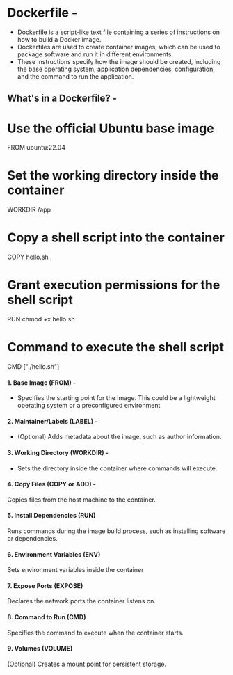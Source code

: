 # Dockerfile -
- Dockerfile is a script-like text file containing a series of instructions on how to build a Docker image.
- Dockerfiles are used to create container images, which can be used to package software and run it in different environments.
- These instructions specify how the image should be created, including the base operating system, application dependencies, configuration, and the command to run the application.

## What's in a Dockerfile? -
# Use the official Ubuntu base image
FROM ubuntu:22.04

# Set the working directory inside the container
WORKDIR /app

# Copy a shell script into the container
COPY hello.sh .

# Grant execution permissions for the shell script
RUN chmod +x hello.sh

# Command to execute the shell script
CMD ["./hello.sh"]

#### 1. Base Image (FROM) -
- Specifies the starting point for the image. This could be a lightweight operating system or a preconfigured environment

#### 2. Maintainer/Labels (LABEL) -
- (Optional) Adds metadata about the image, such as author information.

#### 3. Working Directory (WORKDIR) -
- Sets the directory inside the container where commands will execute.

#### 4. Copy Files (COPY or ADD) -
Copies files from the host machine to the container.

#### 5. Install Dependencies (RUN)
Runs commands during the image build process, such as installing software or dependencies.

#### 6. Environment Variables (ENV)
Sets environment variables inside the container

#### 7. Expose Ports (EXPOSE)
Declares the network ports the container listens on.

#### 8. Command to Run (CMD)
Specifies the command to execute when the container starts.

#### 9. Volumes (VOLUME)
(Optional) Creates a mount point for persistent storage.
